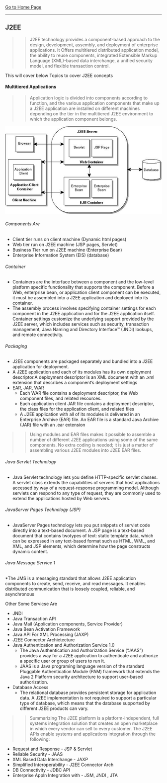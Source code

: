 [Go to Home Page](/)

***

## J2EE
>> J2EE  technology provides a component-based approach to the design, development, assembly, and deployment of enterprise applications.
It Offers multitiered distributed application model, the ability to reuse components,  integrated Extensible Markup Language (XML)-based data interchange, a unified security model, and flexible transaction control.


This will cover below Topics to cover J2EE concepts

#### Multitiered Applications
>>  Application logic is divided into components according to function, and the various application components that make up a J2EE application are installed on different machines depending on the tier in the multitiered J2EE environment to which the application component belongs.

![J2EE Archietecture Diagram ](images/arch.jpg)

###### Components Are
* Client tier runs on client machine (Dynamic html pages)
* Web tier run on J2EE machine (JSP pages, Servlet)
* Business Tier run on J2EE machine (Enterprise Bean)
* Enterprise Information System (EIS)  (database)
###### Container
* Containers are the interface between a component and the low-level platform specific functionality that supports the component. Before a Web, enterprise bean, or application client component can be executed, it must be assembled into a J2EE application and deployed into its container.
* The assembly process involves specifying container settings for each component in the J2EE application and for the J2EE application itself. Container settings customize the underlying support provided by the J2EE server, which includes services such as security, transaction management, Java Naming and Directory Interface™ (JNDI) lookups, and remote connectivity.
###### Packaging
* J2EE components are packaged separately and bundled into a J2EE application for deployment.
* A J2EE application and each of its modules has its own deployment descriptor.A deployment descriptor is an XML document with an .xml extension that describes a component’s deployment settings
* EAR, JAR, WAR
   * Each WAR file contains a deployment descriptor, the Web component files, and related resources.
   * Each application client JAR file contains a deployment descriptor, the class files for the application client, and related files
   * A J2EE application with all of its modules is delivered in an Enterprise Archive (EAR) file. An EAR file is a standard Java Archive (JAR) file with an .ear extension
 >> Using modules and EAR files makes it possible to assemble a number of different J2EE applications using some of the same components. No extra coding is needed; it is just a matter of assembling various J2EE modules into J2EE EAR files.

###### Java Servlet Technology
* Java Servlet technology lets you define HTTP-specific servlet classes. A servlet class extends the capabilities of servers that host applications accessed by way of a request-response programming model. Although servlets can respond to any type of request, they are commonly used to extend the applications hosted by Web servers.

###### JavaServer Pages Technology (JSP)
* JavaServer Pages technology lets you put snippets of servlet code directly into a text-based document. A JSP page is a text-based document that contains twotypes of text: static template data, which can be expressed in any text-based format such as HTML, WML, and XML, and JSP elements, which determine how the page constructs dynamic content.

###### Java Message Service 1
*The JMS is a messaging standard that allows J2EE application components to create, send, receive, and read messages. It enables distributed communication that is loosely coupled, reliable, and asynchronous

Other Some Servicse Are
* JNDI
* Java Transaction API
* Java Mail (Application components, Service Provider)
* Java Bean Activation Framework
* Java API For XML Processing (JAXP)
* J2EE Connector Archietecture
* Java Authentication and Authorization Service 1.0
   * The Java Authentication and Authorization Service (“JAAS”) provides a way for a J2EE application to authenticate and authorize a specific user or group of users to run it.
   * JAAS is a Java programing language version of the standard Pluggable Authentication Module (PAM) framework that extends the Java 2 Platform security architecture to support user-based authorization.
* Database Access
  * The relational database provides persistent storage for application data. A J2EE implementation is not required to support a particular type of database, which means that the database supported by different J2EE products can vary.

>> Summarizing
The J2EE platform is a platform-independent, full systems integration solution that creates an open marketplace in which every vendor can sell to every customer.
The J2EE APIs enable systems and applications integration through the following:
* Request and Response  - JSP & Servlet
* Reliable Security - JAAS
* XML Based Data Interchange - JAXP
* Simplified Interoperability - J2EE Connector Arch
* DB Connectivity - JDBC API
* Enterprise Appln Integration with  - JSM, JNDI , JTA
